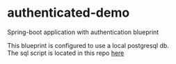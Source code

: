 # authenticated-demo
Spring-boot application with authentication blueprint

This blueprint is configured to use a local postgresql db.  
The sql script is located in this repo [here](https://github.com/HernanUrban/authenticated-demo/blob/master/src/main/resources/t_user.sql)
